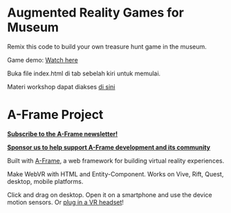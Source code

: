 # Augmented Reality Games for Museum

Remix this code to build your own treasure hunt game in the museum.

Game demo: [Watch here](https://youtube.com/shorts/7t5wkCK3nNE?feature=share)

Buka file index.html di tab sebelah kiri untuk memulai.

Materi workshop dapat diakses [di sini](https://bit.ly/materi-gameAR-museum)

# A-Frame Project

**[Subscribe to the A-Frame newsletter!](https://aframe.io/subscribe/)**

**[Sponsor us to help support A-Frame development and its community](https://github.com/sponsors/dmarcos)**

Built with [A-Frame](https://aframe.io), a web framework for building virtual reality experiences.

Make WebVR with HTML and Entity-Component. Works on Vive, Rift, Quest, desktop, mobile platforms.

Click and drag on desktop. Open it on a smartphone and use the device motion sensors. Or [plug in a VR headset](https://aframe.io/docs/0.8.0/introduction/vr-headsets-and-webvr-browsers.html)!

